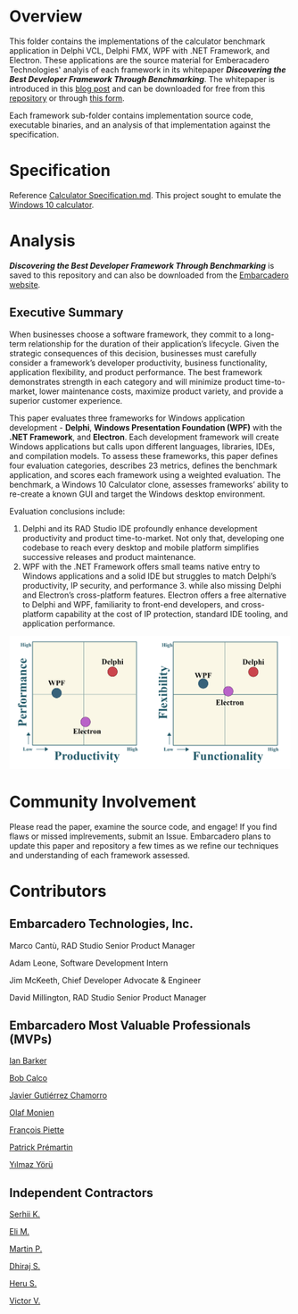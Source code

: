 # Overview

This folder contains the implementations of the calculator benchmark application in Delphi VCL, Delphi FMX, WPF with .NET Framework, and Electron.  These applications are the source material for Emberacadero Technologies' analyis of each framework in its whitepaper ***Discovering the Best Developer Framework Through Benchmarking***. The whitepaper is introduced in this [blog post](https://blogs.embarcadero.com/published-discovering-the-best-developer-framework-through-benchmarking/) and can be downloaded for free from this [repository](https://github.com/Embarcadero/ComparisonResearch/blob/main/calculator/Discovering%20the%20Best%20Developer%20Framework%20Through%20Benchmarking%2012232020.pdf) or through [this form](https://lp.embarcadero.com/Discovering_the_best_framework).

Each framework sub-folder contains implementation source code, executable binaries, and an analysis of that implementation against the specification.

# Specification
Reference [Calculator Specification.md](https://github.com/Embarcadero/ComparisonResearch/blob/main/calculator/Calculator%20Specification.md).  This project sought to emulate the [Windows 10 calculator](https://github.com/Embarcadero/ComparisonResearch/blob/main/calculator/win10calculator.png).

# Analysis
***Discovering the Best Developer Framework Through Benchmarking*** is saved to this repository and can also be downloaded from the [Embarcadero website](https://lp.embarcadero.com/Discovering_the_best_framework).


## Executive Summary
When businesses choose a software framework, they commit to a long-term relationship for the duration of their application’s lifecycle. Given the strategic consequences of this decision, businesses must carefully consider a framework’s developer productivity, business functionality, application flexibility, and product performance. The best framework demonstrates strength in each category and will minimize product time-to-market, lower maintenance costs, maximize product variety, and provide a superior customer experience. 

This paper evaluates three frameworks for Windows application development - **Delphi**, **Windows Presentation Foundation (WPF)** with the **.NET Framework**, and **Electron**. Each development framework will create Windows applications but calls upon different languages, libraries, IDEs, and compilation models. To assess these frameworks, this paper defines four evaluation categories, describes 23 metrics, defines the benchmark application, and scores each framework using a weighted evaluation. The benchmark, a Windows 10 Calculator clone, assesses frameworks’ ability to re-create a known GUI and target the Windows desktop environment.

Evaluation conclusions include:
1. Delphi and its RAD Studio IDE profoundly enhance development productivity and product time-to-market. Not only that, developing one codebase to reach every desktop and mobile platform simplifies successive releases and product maintenance.
2. WPF with the .NET Framework offers small teams native entry to Windows applications and a solid IDE but struggles to match Delphi’s productivity, IP security, and performance 3. while also missing Delphi and Electron’s cross-platform features. 
Electron offers a free alternative to Delphi and WPF, familiarity to front-end developers, and cross-platform capability at the cost of IP protection, standard IDE tooling, and application performance.

![overview of framework scores](https://github.com/Embarcadero/ComparisonResearch/blob/main/calculator/Delphi_WPF_Electron%204-metric%20chart.png)


# Community Involvement
Please read the paper, examine the source code, and engage!  If you find flaws or missed implrevements, submit an Issue.  Embarcadero plans to update this paper and repository a few times as we refine our techniques and understanding of each framework assessed.


# Contributors
## Embarcadero Technologies, Inc. 
Marco Cantù, RAD Studio Senior Product Manager

Adam Leone, Software Development Intern

Jim McKeeth, Chief Developer Advocate & Engineer

David Millington, RAD Studio Senior Product Manager


## Embarcadero Most Valuable Professionals (MVPs)
[Ian Barker](https://www.codedotshow.com/blog/about/)

[Bob Calco](https://apexdatasolutions.com/news/apex-blog/)

[Javier Gutiérrez Chamorro](https://www.javiergutierrezchamorro.com/)

[Olaf Monien](https://www.developer-experts.net/en/about-us/)

[François Piette](http://francois-piette.blogspot.com/)

[Patrick Prémartin](https://developpeur-pascal.fr/page/_0-a-propos-de-l-auteur.html)

[Yılmaz Yörü](http://www.yyoru.com/)

## Independent Contractors
[Serhii K.](https://www.upwork.com/fl/serhiik)

[Eli M.](https://www.upwork.com/freelancers/~015a0a19afc2593d77)

[Martin P.](https://github.com/martin-pettersson)

[Dhiraj S.](https://www.upwork.com/freelancers/~01139eb7cc53906988)

[Heru S.](https://www.upwork.com/freelancers/~0195227b473e36e942)

[Victor V.](https://www.upwork.com/freelancers/~01393e5253b24c66e9)


